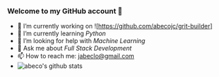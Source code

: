 ### Welcome to my GitHub account 👋

- 🔭  I’m currently working on ![https://github.com/abecojc/grit-builder]
- 🌱  I’m currently learning *Python*
- 🤔  I’m looking for help with *Machine Learning*
- 💬  Ask me about *Full Stack Development*
- 📫  How to reach me: jabeclo@gmail.com
- ![abeco's github stats](https://github-readme-stats.vercel.app/api?username=abecojc)
